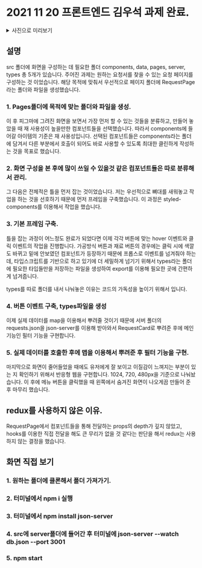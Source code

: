 # 2021 11 20 프론트엔드 김우석 과제 완료.

<details>
  <summary>사진으로 미리보기</summary>
  <img width="720" alt="스크린샷 2021-11-20 오후 4 48 45" src="https://user-images.githubusercontent.com/76682009/142719352-e5611cf0-60bf-488b-9aba-9df10de554b4.png">

<img width="720" alt="스크린샷 2021-11-20 오후 4 49 01" src="https://user-images.githubusercontent.com/76682009/142719348-29b2906c-a379-4dcc-aada-ef14e4c0d4b6.png">

<img width="359" alt="스크린샷 2021-11-20 오후 5 11 13" src="https://user-images.githubusercontent.com/76682009/142719439-c1746a0f-8289-4407-9791-43fbedb127a9.png">

<img width="360" alt="스크린샷 2021-11-20 오후 5 11 28" src="https://user-images.githubusercontent.com/76682009/142719441-7c6ace8f-bbe5-4ffa-989f-1014deacf2bc.png">

</details>

## 설명

src 폴더에 화면을 구성하는 데 필요한 폴더 components, data, pages, server, types 총 5개가 있습니다. 주어진 과제는 원하는 요청서를 찾을 수 있는 요청 페이지를 구성하는 것 이었습니다. 해당 목적에 맞춰서 우선적으로 페이지 폴더에 RequestPage라는 폴더와 파일을 생성했습니다.

### 1. Pages폴더에 목적에 맞는 폴더와 파일을 생성.

이 후 피그마에 그려진 화면을 보면서 가장 먼저 할 수 있는 것들을 분류하고, 만들어 놓았을 때 재 사용성이 높을만한 컴포넌트들을 선택했습니다. 따라서 components에 들어갈 아이템의 기준은 재 사용성입니다. 선택된 컴포넌트들은 components라는 폴더에 담겨서 다른 부분에서 호출이 되어도 바로 사용할 수 있도록 최대한 클린하게 작성하는 것을 목표로 했습니다.

### 2. 화면 구성을 본 후에 많이 쓰일 수 있을것 같은 컴포넌트들은 따로 분류해서 관리.

그 다음은 전체적은 틀을 먼저 잡는 것이었습니다. 저는 우선적으로 뼈대를 새워놓고 작업을 하는 것을 선호하기 때문에 먼저 프레임을 구축했습니다. 이 과정은 styled-components를 이용해서 작업을 했습니다.

### 3. 기본 프레임 구축.

틀을 잡는 과정이 어느정도 완료가 되었다면 이제 각각 버튼에 맞는 hover 이벤트와 클릭 이벤트의 작업을 진행합니다. 가공방식 버튼과 재료 버튼의 경우에는 클릭 시에 색깔도 바뀌고 밑에 안보였던 컴포넌트가 등장하기 때문에 프롭스로 이벤트를 넘겨줘야 하는데, 타입스크립트를 기반으로 하고 있기에 더 세밀하게 넘기기 위해서 types라는 폴더에 필요한 타입들만을 저장하는 파일을 생성하여 export를 이용해 필요한 곳에 간편하게 넘겨줍니다.

types를 따로 폴더를 내서 나눠놓은 이유는 코드의 가독성을 높이기 위해서 입니다.

### 4. 버튼 이벤트 구축, types파일을 생성

이제 실제 데이터를 map을 이용해서 뿌려줄 것이기 때문에 서버 폴더의 requests.json을 json-server를 이용해 받아와서 RequestCard로 뿌려준 후에 메인 기능인 필터 기능을 구현합니다.

### 5. 실제 데이터를 호출한 후에 맵을 이용해서 뿌려준 후 필터 기능을 구현.

마지막으로 화면이 줄어들었을 때에도 유저에게 잘 보이고 이질감이 느껴지는 부분이 있는 지 확인하기 위해서 반응형 웹을 구현합니다. 1024, 720, 480px을 기준으로 나눠놨습니다. 이 후에 메뉴 버튼을 클릭했을 때 왼쪽에서 숨겨진 화면이 나오게끔 만들어 준 후 마무리 했습니다.

## redux를 사용하지 않은 이유.

RequestPage에서 컴포넌트들을 통해 전달하는 props의 depth가 깊지 않았고, hooks를 이용한 직접 전달을 해도 큰 무리가 없을 것 같다는 판단을 해서 redux는 사용하지 않는 결정을 했습니다.

## 화면 직접 보기

### 1. 원하는 폴더에 클론해서 폴더 가져가기.
### 2. 터미널에서 npm i 실행
### 3. 터미널에서 npm install json-server
### 4. src에 server폴더에 들어간 후 터미널에 json-server --watch db.json --port 3001
### 5. npm start

